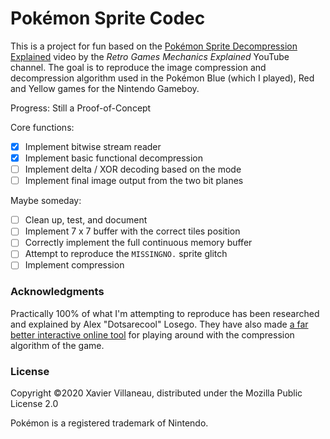 # Pokémon Sprite Codec

This is a project for fun based on the [Pokémon Sprite Decompression Explained]
video by the _Retro Games Mechanics Explained_ YouTube channel. The goal is to
reproduce the image compression and decompression algorithm used in the
Pokémon Blue (which I played), Red and Yellow games for the Nintendo Gameboy.

Progress: Still a Proof-of-Concept

Core functions:
- [x] Implement bitwise stream reader
- [x] Implement basic functional decompression
- [ ] Implement delta / XOR decoding based on the mode
- [ ] Implement final image output from the two bit planes

Maybe someday:
- [ ] Clean up, test, and document
- [ ] Implement 7 x 7 buffer with the correct tiles position
- [ ] Correctly implement the full continuous memory buffer
- [ ] Attempt to reproduce the `MISSINGNO.` sprite glitch
- [ ] Implement compression

### Acknowledgments

Practically 100% of what I'm attempting to reproduce has been researched and
explained by Alex "Dotsarecool" Losego. They have also made [a far better
interactive online tool][rgme-decompress] for playing around with the
compression algorithm of the game.

### License

Copyright ©2020 Xavier Villaneau,
distributed under the Mozilla Public License 2.0

Pokémon is a registered trademark of Nintendo.

[Pokémon Sprite Decompression Explained]: https://youtu.be/aF1Yw_wu2cM
[rgme-decompress]: http://www.dotsarecool.com/rgme/tech/gen1decompress.html